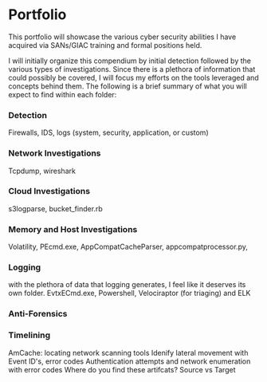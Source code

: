 # Portfolio
This portfolio will showcase the various cyber security abilities I have acquired via SANs/GIAC training and formal positions held.

I will initially organize this compendium by initial detection followed by the various types of investigations. Since there is a plethora of information that could possibly be covered, I will focus my efforts on the tools leveraged and concepts behind them. The following is a brief summary of what you will expect to find within each folder:

### Detection
Firewalls, IDS, logs (system, security, application, or custom)

### Network Investigations
Tcpdump, wireshark

### Cloud Investigations
s3logparse, bucket_finder.rb

### Memory and Host Investigations
Volatility, PEcmd.exe, AppCompatCacheParser, appcompatprocessor.py,

### Logging
with the plethora of data that logging generates, I feel like it deserves its own folder. 
EvtxECmd.exe, Powershell, Velociraptor (for triaging) and ELK

### Anti-Forensics

### Timelining






AmCache: locating network scanning tools
Idenify lateral movement with Event ID's, error codes
  Authentication attempts and network enumeration with error codes
Where do you find these artifcats? Source vs Target
